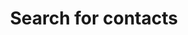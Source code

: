 ---
title: Search for contacts
excerpt: >-
  <br>Search for contacts. The method returns max 500 results.<br> The total
  amount of contacts is in the <b>TotalCount</b> header.
api:
  file: yespo.json
  operationId: searchContacts
hidden: false
---